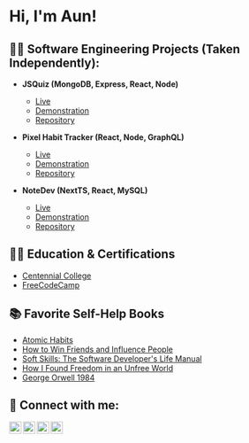<h1>Hi, I'm Aun!</h1>

<h2>👨‍💻 Software Engineering Projects (Taken Independently):</h2>

- <b>JSQuiz (MongoDB, Express, React, Node)</b>
  - [Live](https://github.com/Aun-Raza/Geo-Quiz)
  - [Demonstration](https://github.com/Aun-Raza/Geo-Quiz)
  - [Repository](https://github.com/Aun-Raza/Geo-Quiz)
  
- <b>Pixel Habit Tracker (React, Node, GraphQL)</b>
  - [Live](https://github.com/Aun-Raza/Geo-Quiz)
  - [Demonstration](https://github.com/Aun-Raza/Geo-Quiz)
  - [Repository](https://github.com/Aun-Raza/Geo-Quiz)
    
- <b>NoteDev (NextTS, React, MySQL)</b>
  - [Live](https://github.com/Aun-Raza/Geo-Quiz)
  - [Demonstration](https://github.com/Aun-Raza/Geo-Quiz)
  - [Repository](https://github.com/Aun-Raza/Geo-Quiz)

<h2>👨‍🏫 Education & Certifications</h2>

- [Centennial College](https://www.linkedin.com/school/centennial-college)
- [FreeCodeCamp](https://www.linkedin.com/school/free-code-camp)

<h2>📚 Favorite Self-Help Books</h2>

- [Atomic Habits](https://jamesclear.com/atomic-habits)
- [How to Win Friends and Influence People](https://fs.blog/how-to-win-friends-and-influence-people/)
- [Soft Skills: The Software Developer's Life Manual](https://michael2012z.medium.com/book-review-soft-skills-the-software-developers-life-manual-by-john-sonmez-42c19a7fc3cf)
- [How I Found Freedom in an Unfree World](https://www.nateliason.com/notes/freedom-unfree-world-harry-browne)
- [George Orwell 1984](https://www.sparknotes.com/lit/1984/summary/)

<h2> 🤳 Connect with me:</h2>

[<img align="left" alt="AunRaza | YouTube" width="22px" src="https://cdn.jsdelivr.net/npm/simple-icons@v3/icons/youtube.svg" />][youtube]
[<img align="left" alt="AunRaza | Twitter" width="22px" src="https://cdn.jsdelivr.net/npm/simple-icons@v3/icons/twitter.svg" />][twitter]
[<img align="left" alt="AunRaza | LinkedIn" width="22px" src="https://cdn.jsdelivr.net/npm/simple-icons@v3/icons/linkedin.svg" />][linkedin]
[<img align="left" alt="AunRaza | Instagram" width="22px" src="https://cdn.jsdelivr.net/npm/simple-icons@v3/icons/instagram.svg" />][instagram]

[twitter]: https://twitter.com/AunRaza1523417
[youtube]: https://www.youtube.com/@aunraza3678
[instagram]: https://www.instagram.com/aunraza_2
[linkedin]: https://www.linkedin.com/in/aun--raza
